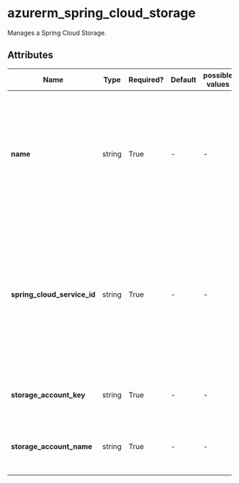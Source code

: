 # azurerm_spring_cloud_storage

Manages a Spring Cloud Storage.

## Attributes

| Name | Type | Required? | Default  | possible values | Description |
| ---- | ---- | --------- | -------- | ----------- | ----------- |
| **name** | string | True | -  |  -  | The name which should be used for this Spring Cloud Storage. Changing this forces a new Spring Cloud Storage to be created. | 
| **spring_cloud_service_id** | string | True | -  |  -  | The ID of the Spring Cloud Service where the Spring Cloud Storage should exist. Changing this forces a new Spring Cloud Storage to be created. | 
| **storage_account_key** | string | True | -  |  -  | The access key of the Azure Storage Account. | 
| **storage_account_name** | string | True | -  |  -  | The account name of the Azure Storage Account. | 

